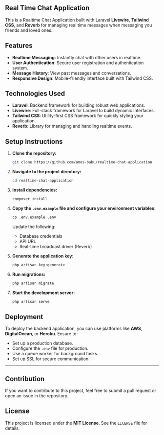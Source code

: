 ## Real Time Chat Application
This is a Realtime Chat Application built with Laravel **Livewire**, **Tailwind CSS**, and **Reverb** for managing real time messages when messaging you friends and loved ones.

## Features
- **Realtime Messaging**: Instantly chat with other users in realtime.
- **User Authentication**: Secure user registration and authentication system.
- **Message History**: View past messages and conversations.
- **Responsive Design**: Mobile-friendly interface built with Tailwind CSS.

## Technologies Used
- **Laravel**: Backend framework for building robust web applications.
- **Livewire**: Full-stack framework for Laravel to build dynamic interfaces.
- **Tailwind CSS**: Utility-first CSS framework for quickly styling your application.
- **Reverb**: Library for managing and handling realtime events.

## Setup Instructions

1. **Clone the repository:**
   ```bash
   git clone https://github.com/amos-babu/realtime-chat-application
   ```

2. **Navigate to the project directory:**
   ```bash
   cd realtime-chat-application
   ```

3. **Install dependencies:**
   ```bash
   composer install
   ```

4. **Copy the `.env.example` file and configure your environment variables:**
   ```bash
   cp .env.example .env
   ```
   
   Update the following:
   - Database credentials
   - API URL
   - Real-time broadcast driver (Reverb)

5. **Generate the application key:**
   ```bash
   php artisan key:generate
   ```

6. **Run migrations:**
   ```bash
   php artisan migrate
   ```

7. **Start the development server:**
   ```bash
   php artisan serve
   ```

## Deployment
To deploy the backend application, you can use platforms like **AWS**, **DigitalOcean**, or **Heroku**. Ensure to:
- Set up a production database.
- Configure the `.env` file for production.
- Use a queue worker for background tasks.
- Set up SSL for secure communication.


---

## Contribution
If you want to contribute to this project, feel free to submit a pull request or open an issue in the repository.

## License
This project is licensed under the **MIT License**. See the `LICENSE` file for details.
